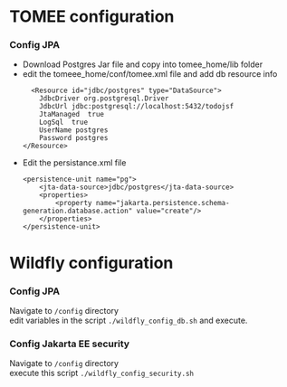 # TOMEE configuration
### Config JPA
- Download Postgres Jar file and copy into tomee_home/lib folder
- edit the tomeee_home/conf/tomee.xml file and add db resource info
    ```
      <Resource id="jdbc/postgres" type="DataSource">
        JdbcDriver org.postgresql.Driver
        JdbcUrl jdbc:postgresql://localhost:5432/todojsf
        JtaManaged  true
        LogSql  true
        UserName postgres
        Password postgres
    </Resource>
  ``` 
- Edit the persistance.xml file
    ```
  <persistence-unit name="pg">
        <jta-data-source>jdbc/postgres</jta-data-source>
        <properties>
            <property name="jakarta.persistence.schema-generation.database.action" value="create"/>
        </properties>
    </persistence-unit>
  ```

# Wildfly configuration
### Config JPA
Navigate to `/config` directory \
edit variables in the script `./wildfly_config_db.sh` and execute.

### Config Jakarta EE security
Navigate to `/config` directory \
execute this script `./wildfly_config_security.sh`